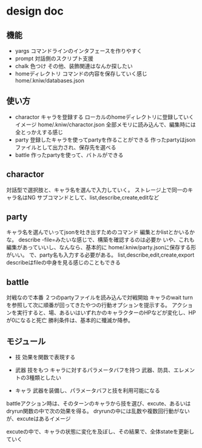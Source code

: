 
# design doc

## 機能
- yargs
  コマンドラインのインタフェースを作りやすく
- prompt
  対話側のスクリプト支援
- chalk
  色つけ
  その他、装飾関連はなんか探したい
- homeディレクトリ
  コマンドの内容を保存していく感じ
  home/.kniw/databases.json

## 使い方
- charactor
  キャラを登録する
  ローカルのhomeディレクトリに登録していくイメージ
  home/.kniw/charactor.json
  全部メモリに読み込んで、編集時には全とっかえする感じ
- party
  登録したキャラを使ってpartyを作ることができる
  作ったpartyはjsonファイルとして出力され、保存先を選べる
- battle
  作ったpartyを使って、バトルができる


## charactor
対話型で選択肢と、キャラ名を選んで入力していく。
ストレージ上で同一のキャラ名はNG
サブコマンドとして、list,describe,create,editなど

## party
キャラ名を選んでいってjsonを吐き出すためのコマンド
編集とかlistとかいるかな。
describe -file=<file>みたいな感じで、構築を確認するのは必要か
いや、これも編集があっていいし、なんなら、基本的に
home/.kniw/party.jsonに保存する形がいい。
で、party名も入力する必要がある。
list,describe,edit,create,export
describeはfileの中身を見る感じのこともできる

## battle
対戦なので本番
２つのpartyファイルを読み込んで対戦開始
キャラのwait turnを参照して次に順番が回ってきたやつの行動オプションを提示する。
アクションを実行すると、場、あるいはいずれかのキャラクターのHPなどが変化し、HPが0になると死亡
勝利条件は、基本的に殲滅か降参。


## モジュール

- 技
  効果を関数で表現する

- 武器
  技をもつ
  キャラに対するパラメータバフを持つ
  武器、防具、エレメントの3種類としたい

- キャラ
  武器を装備し、パラメータバフと技を利用可能になる

battleアクション時は、そのターンのキャラから技を選び、excute、あるいはdryrun関数の中で次の効果を得る。
dryrunの中には乱数や複数回行動がないが、excuteはあるイメージ

excuteの中で、キャラの状態に変化を及ぼし、その結果で、全体stateを更新していく



